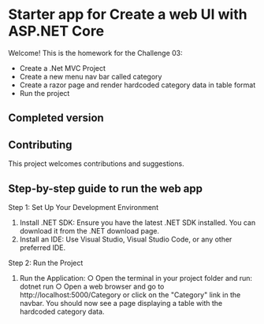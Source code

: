 # Starter app for Create a web UI with ASP.NET Core

Welcome! This is the homework for the Challenge 03:
- Create a .Net MVC Project
- Create a new menu nav bar called category
- Create a razor page and render hardcoded category data in table format
- Run the project

## Completed version


## Contributing

This project welcomes contributions and suggestions.  

## Step-by-step guide to run the web app


Step 1: Set Up Your Development Environment
1. Install .NET SDK: Ensure you have the latest .NET SDK installed. You can download it from the .NET download page.
2. Install an IDE: Use Visual Studio, Visual Studio Code, or any other preferred IDE.

Step 2: Run the Project
1. Run the Application:
	○ Open the terminal in your project folder and run:	dotnet run
	○ Open a web browser and go to http://localhost:5000/Category or click on the "Category" link in the navbar.
	You should now see a page displaying a table with the hardcoded category data. 
